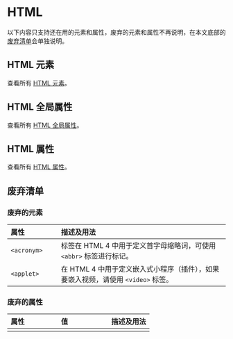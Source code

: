 # HTML

以下内容只支持还在用的元素和属性，废弃的元素和属性不再说明，在本文底部的[废弃清单](#废弃清单)会单独说明。

## HTML 元素

查看所有 [HTML 元素](./element.md)。

## HTML 全局属性

查看所有 [HTML 全局属性](./global-attributes.md)。

## HTML 属性

查看所有 [HTML 属性](./attributes.md)。

## 废弃清单

### 废弃的元素

| <div style="width: 100px">属性</div> | 描述及用法 |
|:-|:-|
| `<acronym>` | 标签在 HTML 4 中用于定义首字母缩略词，可使用 `<abbr>` 标签进行标记。 |
| `<applet>` | 在 HTML 4 中用于定义嵌入式小程序（插件），如果要嵌入视频，请使用 `<video>` 标签。|

### 废弃的属性

| <div style="width: 100px">属性</div> | <div style="width: 100px">值</div> | 描述及用法 |
|:-|:-|:-|
||||